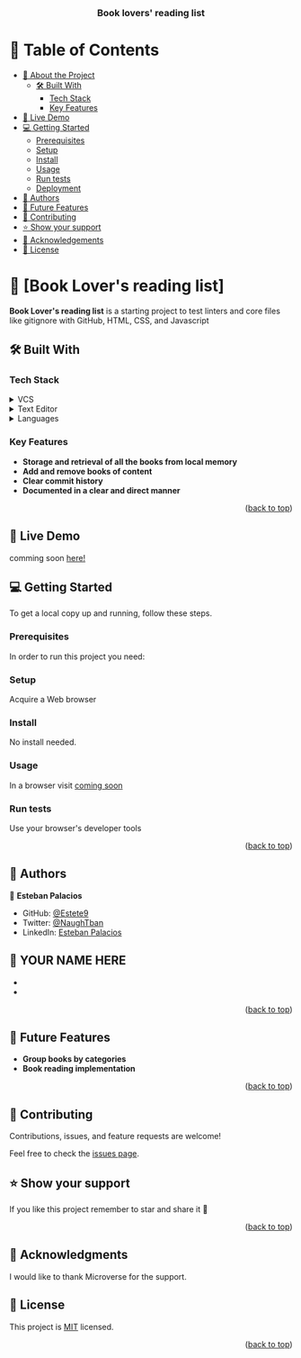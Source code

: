 <a name="readme-top"></a>

<div align="center">
  
  <br/>

  <h3><b>Book lovers' reading list</b></h3>

</div>

<!-- TABLE OF CONTENTS -->

# 📗 Table of Contents

- [📖 About the Project](#about-project)
  - [🛠 Built With](#built-with)
    - [Tech Stack](#tech-stack)
    - [Key Features](#key-features)
- [🚀 Live Demo](#live-demo)
- [💻 Getting Started](#getting-started)
  - [Prerequisites](#prerequisites)
  - [Setup](#setup)
  - [Install](#install)
  - [Usage](#usage)
  - [Run tests](#run-tests)
  - [Deployment](#deployment)
- [👥 Authors](#authors)
- [🔭 Future Features](#future-features)
- [🤝 Contributing](#contributing)
- [⭐️ Show your support](#support)
- [🙏 Acknowledgements](#acknowledgements)
- [📝 License](#license)

<!-- PROJECT DESCRIPTION -->

# 📖 [Book Lover's reading list] <a name="about-project"></a>

**Book Lover's reading list** is a starting project to test linters and core files like gitignore with GitHub, HTML, CSS, and Javascript

## 🛠 Built With <a name="built-with"></a>

### Tech Stack <a name="tech-stack"></a>

<details>
  <summary>VCS</summary>
  <ul>
    <li><a href="https://git-scm.com/">Git</a></li>
  </ul>
</details>
<details>
  <summary>Text Editor</summary>
  <ul>
   <li><a href="https://code.visualstudio.com/">Visual Studio Code</a></li>
  </ul>
</details>
<details>
<summary>Languages</summary>
<ul>
   <li>HTML</li>
   <li>CSS</li>
   <li>JavaScript</li>
  </ul>
</details>

<!-- Features -->

### Key Features <a name="key-features"></a>

- **Storage and retrieval of all the books from local memory**
- **Add and remove books of content**
- **Clear commit history**
- **Documented in a clear and direct manner**

<p align="right">(<a href="#readme-top">back to top</a>)</p>

## 🚀 Live Demo
comming soon  <a name="live-demo" href="https://estete9.github.io/Fullstack-Portfolio/">here!</a>

<!-- GETTING STARTED -->

## 💻 Getting Started <a name="getting-started"></a>

To get a local copy up and running, follow these steps.

### Prerequisites

In order to run this project you need:

### Setup

Acquire a Web browser

### Install

No install needed.
### Usage

In a browser visit [coming soon](/)

### Run tests

Use your browser's developer tools

<p align="right">(<a href="#readme-top">back to top</a>)</p>

<!-- AUTHORS -->

## 👥 Authors <a name="authors"></a>

👤 **Esteban Palacios**

- GitHub: [@Estete9](https://github.com/Estete9)
- Twitter: [@NaughTban](https://twitter.com/NaughTban)
- LinkedIn: [Esteban Palacios](https://www.linkedin.com/in/esteban-palacios-5030a772/)

👤 **YOUR NAME HERE**
-
-
-

<p align="right">(<a href="#readme-top">back to top</a>)</p>

<!-- FUTURE FEATURES -->

## 🔭 Future Features <a name="future-features"></a>

- **Group books by categories**
- **Book reading implementation**

<p align="right">(<a href="#readme-top">back to top</a>)</p>


<!-- CONTRIBUTING -->

## 🤝 Contributing <a name="contributing"></a>

Contributions, issues, and feature requests are welcome!

Feel free to check the [issues page](https://github.com/Estete9/hello-microverse/issues).

<!-- SUPPORT -->

## ⭐️ Show your support <a name="support"></a>



If you like this project remember to star and share it 🥳️

<p align="right">(<a href="#readme-top">back to top</a>)</p>

<!-- ACKNOWLEDGEMENTS -->

## 🙏 Acknowledgments <a name="acknowledgements"></a>


I would like to thank Microverse for the support.

<!-- LICENSE -->

## 📝 License <a name="license"></a>

This project is [MIT](./MIT.md) licensed.

<p align="right">(<a href="#readme-top">back to top</a>)</p>
